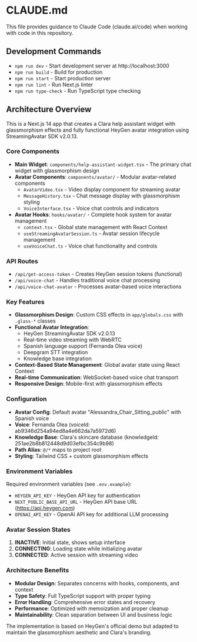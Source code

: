 # CLAUDE.md

This file provides guidance to Claude Code (claude.ai/code) when working with code in this repository.

## Development Commands

- `npm run dev` - Start development server at http://localhost:3000
- `npm run build` - Build for production
- `npm run start` - Start production server
- `npm run lint` - Run Next.js linter
- `npm run type-check` - Run TypeScript type checking

## Architecture Overview

This is a Next.js 14 app that creates a Clara help assistant widget with glassmorphism effects and fully functional HeyGen avatar integration using StreamingAvatar SDK v2.0.13.

### Core Components

- **Main Widget**: `components/help-assistant-widget.tsx` - The primary chat widget with glassmorphism design
- **Avatar Components**: `components/avatar/` - Modular avatar-related components
  - `AvatarVideo.tsx` - Video display component for streaming avatar
  - `MessageHistory.tsx` - Chat message display with glassmorphism styling
  - `VoiceInterface.tsx` - Voice chat controls and indicators
- **Avatar Hooks**: `hooks/avatar/` - Complete hook system for avatar management
  - `context.tsx` - Global state management with React Context
  - `useStreamingAvatarSession.ts` - Avatar session lifecycle management
  - `useVoiceChat.ts` - Voice chat functionality and controls

### API Routes

- `/api/get-access-token` - Creates HeyGen session tokens (functional)
- `/api/voice-chat` - Handles traditional voice chat processing
- `/api/voice-chat-avatar` - Processes avatar-based voice interactions

### Key Features

- **Glassmorphism Design**: Custom CSS effects in `app/globals.css` with `.glass-*` classes
- **Functional Avatar Integration**:
  - HeyGen StreamingAvatar SDK v2.0.13
  - Real-time video streaming with WebRTC
  - Spanish language support (Fernanda Olea voice)
  - Deepgram STT integration
  - Knowledge base integration
- **Context-Based State Management**: Global avatar state using React Context
- **Real-time Communication**: WebSocket-based voice chat transport
- **Responsive Design**: Mobile-first with glassmorphism effects

### Configuration

- **Avatar Config**: Default avatar "Alessandra_Chair_Sitting_public" with Spanish voice
- **Voice**: Fernanda Olea (voiceId: ab9346d254a94ed8a4e662da7a5972d6)
- **Knowledge Base**: Clara's skincare database (knowledgeId: 251ae2b8b812448d9d03efbc354c9b98)
- **Path Alias**: `@/*` maps to project root
- **Styling**: Tailwind CSS + custom glassmorphism effects

### Environment Variables

Required environment variables (see `.env.example`):
- `HEYGEN_API_KEY` - HeyGen API key for authentication
- `NEXT_PUBLIC_BASE_API_URL` - HeyGen API base URL (https://api.heygen.com)
- `OPENAI_API_KEY` - OpenAI API key for additional LLM processing

### Avatar Session States

1. **INACTIVE**: Initial state, shows setup interface
2. **CONNECTING**: Loading state while initializing avatar
3. **CONNECTED**: Active session with streaming video

### Architecture Benefits

- **Modular Design**: Separates concerns with hooks, components, and context
- **Type Safety**: Full TypeScript support with proper typing
- **Error Handling**: Comprehensive error states and recovery
- **Performance**: Optimized with memoization and proper cleanup
- **Maintainability**: Clean separation between UI and business logic

The implementation is based on HeyGen's official demo but adapted to maintain the glassmorphism aesthetic and Clara's branding.